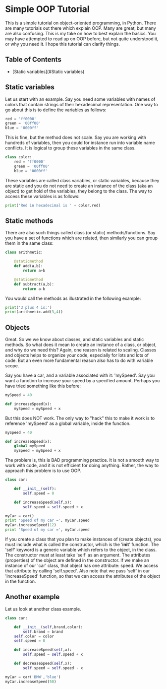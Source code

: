 # Simple OOP Tutorial
This is a simple tutorial on object-oriented programming, in Python. There are many tutorials out there which explain OOP. Many are great, but many are also confusing. This is my take on how to best explain the basics. You may have attempted to read up on OOP before, but not quite understood it, or why you need it. I hope this tutorial can clarify things.

## Table of Contents
* [Static variables](#Static variables)


## Static variables
Let us start with an example. Say you need some variables with names of colors that contain strings of their hexadecimal representation. One way to go about this is to define the variables as follows:
```python
red = 'ff0000'
green = '00ff00'
blue = '0000ff'
```
This is fine, but the method does not scale. Say you are working with hundreds of variables, then you could for instance run into variable name conflicts. It is logical to group these variables in the same class.
```python
class color:
    red = 'ff0000'
    green = '00ff00'
    blue = '0000ff'
```
These variables are called class variables, or static variables, because they are static and you do not need to create an instance of the class (aka an object) to get hold of the variables, they belong to the class. The way to access these variables is as follows:
```python
print('Red in hexadecimal is ' + color.red)
```

## Static methods
There are also such things called class (or static) methods/functions. Say you have a set of functions which are related, then similarly you can group them in the same class:
```python
class arithmetic:

    @staticmethod
    def add(a,b):
        return a+b

    @staticmethod
    def subtract(a,b):
        return a-b
```
You would call the methods as illustrated in the following example:
```python
print('3 plus 4 is:')
print(arithmetic.add(3,4))
```


## Objects
Great. So we we know about classes, and static variables and static methods. So what does it mean to create an instance of a class, or object, and why do we need this? Again, one reason is related to scaling. Classes and objects helps to organize your code, especially for lots and lots of code. But an even more fundamental reason also has to do with variable scope.

Say you have a car, and a variable associated with it: 'mySpeed'. Say you want a function to increase your speed by a specified amount. Perhaps you have tried something like this before:
```python
mySpeed = 40

def increaseSpeed(x):
    mySpeed = mySpeed + x
```
But this does NOT work. The only way to "hack" this to make it work is to reference 'mySpeed' as a global variable, inside the function.
```python
mySpeed = 40

def increaseSpeed(x):
    global mySpeed
    mySpeed = mySpeed + x
```
The problem is, this is BAD programming practice. It is not a smooth way to work with code, and it is not efficient for doing anything. Rather, the way to approach this problem is to use OOP.
```python
class car:

    def __init__(self):
        self.speed = 0

    def increaseSpeed(self,x):
    	self.speed = self.speed + x

myCar = car()
print 'Speed of my car =', myCar.speed
myCar.increaseSpeed(12)
print 'Speed of my car =', myCar.speed
```
If you create a class that you plan to make instances of (create objects), you must include what is called the constructor, which is the '__init__' function. The 'self' keyword is a generic variable which refers to the object, in the class. The constructor must at least take 'self' as an argument. The attributes (properties) of the object are defined in the constructor. If we make an instance of our 'car' class, that object has one attribute: speed. We access that attribute by calling 'self.speed'. Also note that we pass 'self' in our 'increaseSpeed' function, so that we can access the attributes of the object in the function.

## Another example
Let us look at another class example.
```python
class car:

    def __init__(self,brand,color):
        self.brand = brand
	self.color = color
	self.speed = 0

    def increaseSpeed(self,x):
        self.speed = self.speed + x

    def decreaseSpeed(self,x):
        self.speed = self.speed - x

myCar = car('BMW','blue')
myCar.increaseSpeed(50)
```
